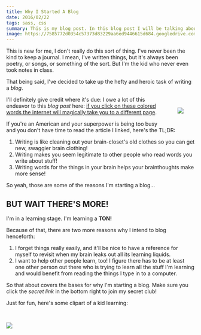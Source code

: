 ```yaml
---
title: Why I Started A Blog
date: 2016/02/22
tags: sass, css
summary: This is my blog post. In this blog post I will be talking about a whole bunch of things.
image: https://7585772d0354c57373d83229aa6ed9446615d684.googledrive.com/host/0B2iaOCot7-OHMmFmcjVzSGp3dzQ/blog-image-1.png
---
```


<p>This is new for me, I don't really do this sort of thing. I've never been the kind to keep a journal. I mean, I've written things, but it's always been poetry, or songs, or something of the sort. But I'm the kid who never even took notes in class.</p>

<p>That being said, I've decided to take up the hefty and heroic task of writing a <i>blog</i>.</p>

<img style="float: right; max-width: 100px; margin: 30px;" src="http://images.clipartpanda.com/boy-writing-clip-art-boy-holding-big-pencil.png" />

<p>I'll definitely give credit where it's due: I owe a lot of this endeavor to this <i>blog post</i> here: <a href="http://greig.cc/journal/2016/2/why-you-should-write?utm_source=designernews">if you click on these colored words the internet will magically take you to a different page</a>.</p>


<p> If you're an American and your superpower is being too busy and you don't have time to read the article I linked, here's the TL;DR:</p>
<ol>
  <li>Writing is like cleaning out your brain-closet's old clothes so you can get new, swaggier brain clothing!</li>
  <li>Writing makes you seem legitimate to other people who read words you write about stuff!</li>
  <li>Writing words for the things in your brain helps your brainthoughts make more sense!</li>
</ol>

<p>So yeah, those are some of the reasons I'm starting a blog...</p>

<h2 class="text-center">BUT WAIT THERE'S MORE!</h2>

<p>I'm in a learning stage. I'm learning a <strong>TON!</strong></p>

<p>Because of that, there are two more reasons why I intend to blog henceforth:</p>
<ol>
  <li>I forget things really easily, and it'll be nice to have a reference for myself to revisit when my brain leaks out all its learning liquids.</li>
  <li>I want to help other people learn, too! I figure there has to be at least one other person out there who is trying to learn all the stuff I'm learning and would benefit from reading the things I type in to a computer.</li>
</ol>

<p>So that about covers the bases for why I'm starting a blog. Make sure you click the <i>secret link</i> in the bottom right to join my secret club!</p>

<p>Just for fun, here's some clipart of a kid learning:</p>
<p class="text-center">
<img style="max-width: 100%; margin: 30px auto;" src="http://www.clipartbest.com/cliparts/di8/5xE/di85xEyyT.png" />
</p>
